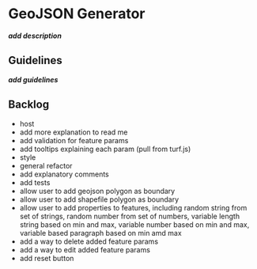 # GeoJSON Generator
***add description***

## Guidelines
***add guidelines***

## Backlog
* host
* add more explanation to read me
* add validation for feature params
* add tooltips explaining each param (pull from turf.js)
* style
* general refactor
* add explanatory comments
* add tests
* allow user to add geojson polygon as boundary
* allow user to add shapefile polygon as boundary
* allow user to add properties to features, including random string from set of strings, random number from set of numbers, variable length string based on min and max, variable number based on min and max, variable based paragraph based on min amd max
* add a way to delete added feature params
* add a way to edit added feature params
* add reset button